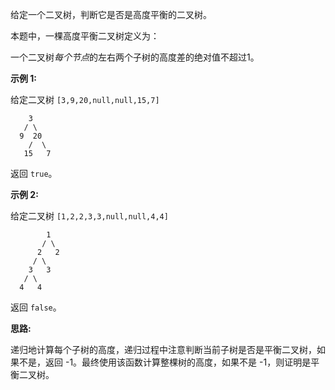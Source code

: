 给定一个二叉树，判断它是否是高度平衡的二叉树。

本题中，一棵高度平衡二叉树定义为：

一个二叉树*每个节点*的左右两个子树的高度差的绝对值不超过1。

**示例 1:**

给定二叉树 `[3,9,20,null,null,15,7]`

```
    3
   / \
  9  20
    /  \
   15   7
```

返回 `true`。

**示例 2:**

给定二叉树 `[1,2,2,3,3,null,null,4,4]`

```
        1
       / \
      2   2
     / \
    3   3
   / \
  4   4
```
返回 `false`。

**思路:**

递归地计算每个子树的高度，递归过程中注意判断当前子树是否是平衡二叉树，如果不是，返回 -1。最终使用该函数计算整棵树的高度，如果不是 -1，则证明是平衡二叉树。
